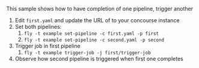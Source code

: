 This sample shows how to have completion of one pipeline, trigger another

1. Edit `first.yaml` and update the URL of to your concourse instance
2. Set both pipelines:
   1. `fly -t example set-pipeline -c first.yaml -p first`
   2. `fly -t example set-pipeline -c second.yaml -p second`
3. Trigger job in first pipeline
   1. `fly -t example trigger-job -j first/trigger-job`
4. Observe how second pipeline is triggered when first one completes

